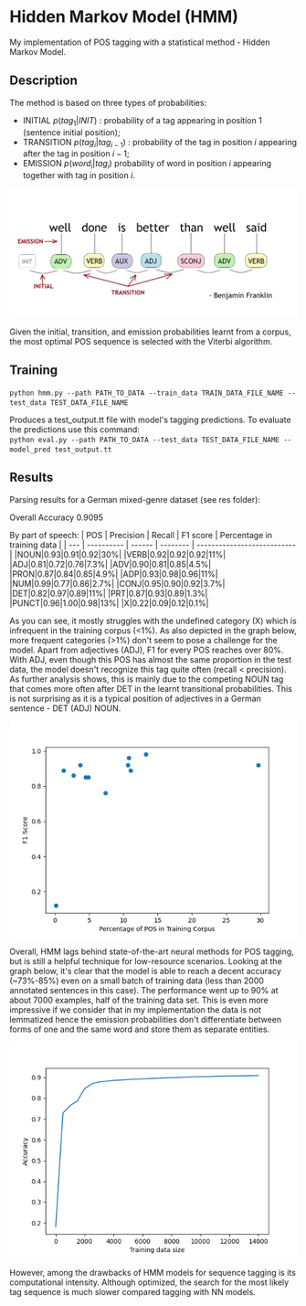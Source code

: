 # Hidden Markov Model (HMM)
My implementation of POS tagging with a statistical method - Hidden Markov Model. 

## Description
The method is based on three types of probabilities: 
- INITIAL $`p(tag_1|INIT)`$ : probability of a tag appearing in position 1 (sentence initial position);
- TRANSITION $`p(tag_i|{tag}_{i-1})`$ : probability of the tag in position $`i`$ appearing after the tag in position $`i-1`$; 
- EMISSION $`p(word_i|tag_i)`$ probability of word in position $`i`$ appearing together with tag in position $`i`$.

![example_sentence](https://github.com/uliana65/hmm/blob/main/figures/sent_example.png)

Given the initial, transition, and emission probabilities learnt from a corpus, the most optimal POS sequence is selected with the Viterbi algorithm. 

## Training
`python hmm.py --path PATH_TO_DATA --train_data TRAIN_DATA_FILE_NAME --test_data TEST_DATA_FILE_NAME`

Produces a test_output.tt file with model's tagging predictions. To evaluate the predictions use this command:   
`python eval.py --path PATH_TO_DATA --test_data TEST_DATA_FILE_NAME --model_pred test_output.tt`

## Results
Parsing results for a German mixed-genre dataset (see res folder):

Overall Accuracy 0.9095

By part of speech:
| POS | Precision  | Recall | F1 score | Percentage in training data |
| --- | ---------- | ------ | -------- | --------------------------- |
|NOUN|0.93|0.91|0.92|30%|
|VERB|0.92|0.92|0.92|11%|
|ADJ|0.81|0.72|0.76|7.3%|
|ADV|0.90|0.81|0.85|4.5%|
|PRON|0.87|0.84|0.85|4.9%|
|ADP|0.93|0.98|0.96|11%|
|NUM|0.99|0.77|0.86|2.7%|
|CONJ|0.95|0.90|0.92|3.7%|
|DET|0.82|0.97|0.89|11%|
|PRT|0.87|0.93|0.89|1.3%|
|PUNCT|0.96|1.00|0.98|13%|
|X|0.22|0.09|0.12|0.1%|

As you can see, it mostly struggles with the undefined category (X) which is infrequent in the training corpus (<1%). As also depicted in the graph below, more frequent categories (>1%) don't seem to pose a challenge for the model. Apart from adjectives (ADJ), F1 for every POS reaches over 80%. With ADJ, even though this POS has almost the same proportion in the test data, the model doesn't recognize this tag quite often (recall < precision). As further analysis shows, this is mainly due to the competing NOUN tag that comes more often after DET in the learnt transitional probabilities. This is not surprising as it is a typical position of adjectives in a German sentence - DET (ADJ) NOUN.

![f1_plot](https://github.com/uliana65/hmm/blob/main/figures/f1_by_distribution.png)

Overall, HMM lags behind state-of-the-art neural methods for POS tagging, but is still a helpful technique for low-resource scenarios. Looking at the graph below, it's clear that the model is able to reach a decent accuracy (~73%-85%) even on a small batch of training data (less than 2000 annotated sentences in this case). The performance went up to 90% at about 7000 examples, half of the training data set. This is even more impressive if we consider that in my implementation the data is not lemmatized hence the emission probabilities don't differentiate between forms of one and the same word and store them as separate entities.

![accuracy_plot](https://github.com/uliana65/hmm/blob/main/figures/accuracy_by_training_size.png)

However, among the drawbacks of HMM models for sequence tagging is its computational intensity. Although optimized, the search for the most likely tag sequence is much slower compared tagging with NN models.     
